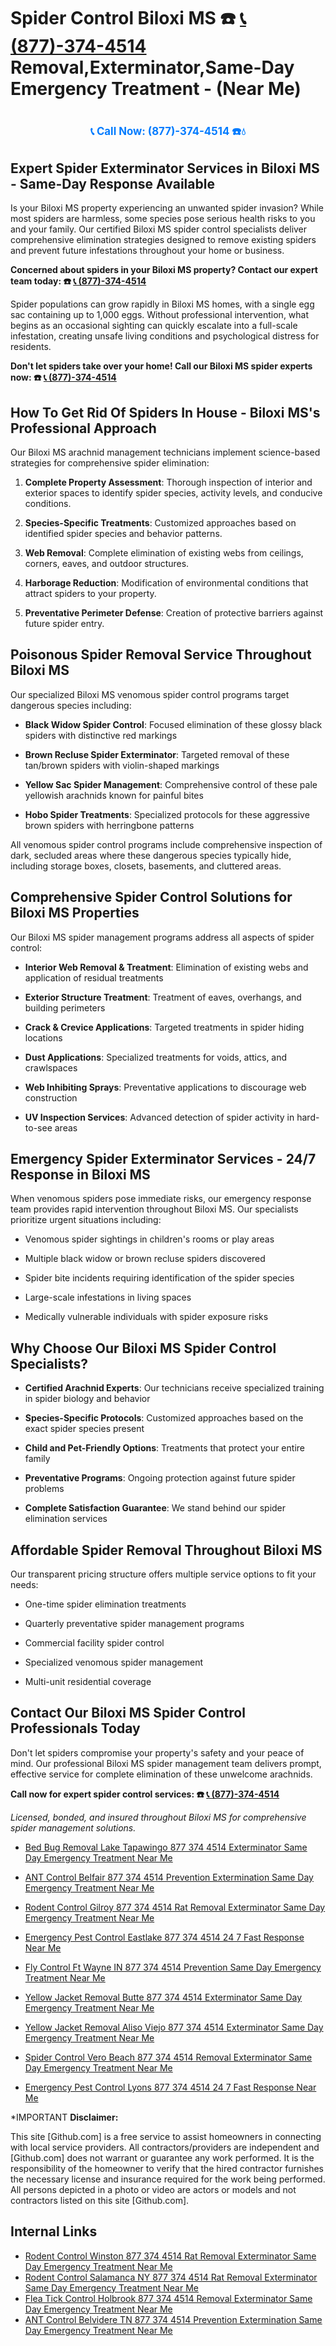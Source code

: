 # Spider Control Biloxi MS ☎️ [📞 (877)-374-4514](https://pest-control-4514.netlify.app) Removal,Exterminator,Same-Day Emergency Treatment - (Near Me)
# 

<p align="center" style="font-size: 1.2em; font-weight: bold; margin: 20px 0;">
  <a href="https://pest-control-4514.netlify.app" target="_blank" style="color: #007BFF; text-decoration: none;">📞 Call Now: (877)-374-4514 ☎️💧</a>
</p>

## Expert Spider Exterminator Services in Biloxi MS - Same-Day Response Available

Is your Biloxi MS property experiencing an unwanted spider invasion? While most spiders are harmless, some species pose serious health risks to you and your family. Our certified Biloxi MS spider control specialists deliver comprehensive elimination strategies designed to remove existing spiders and prevent future infestations throughout your home or business.

**Concerned about spiders in your Biloxi MS property? Contact our expert team today: ☎️ [📞 (877)-374-4514](https://pest-control-4514.netlify.app)**

Spider populations can grow rapidly in Biloxi MS homes, with a single egg sac containing up to 1,000 eggs. Without professional intervention, what begins as an occasional sighting can quickly escalate into a full-scale infestation, creating unsafe living conditions and psychological distress for residents.

**Don't let spiders take over your home! Call our Biloxi MS spider experts now: ☎️ [📞 (877)-374-4514](https://pest-control-4514.netlify.app)**

## How To Get Rid Of Spiders In House - Biloxi MS's Professional Approach

Our Biloxi MS arachnid management technicians implement science-based strategies for comprehensive spider elimination:

1. **Complete Property Assessment**: Thorough inspection of interior and exterior spaces to identify spider species, activity levels, and conducive conditions.

2. **Species-Specific Treatments**: Customized approaches based on identified spider species and behavior patterns.

3. **Web Removal**: Complete elimination of existing webs from ceilings, corners, eaves, and outdoor structures.

4. **Harborage Reduction**: Modification of environmental conditions that attract spiders to your property.

5. **Preventative Perimeter Defense**: Creation of protective barriers against future spider entry.

## Poisonous Spider Removal Service Throughout Biloxi MS

Our specialized Biloxi MS venomous spider control programs target dangerous species including:

- **Black Widow Spider Control**: Focused elimination of these glossy black spiders with distinctive red markings

- **Brown Recluse Spider Exterminator**: Targeted removal of these tan/brown spiders with violin-shaped markings

- **Yellow Sac Spider Management**: Comprehensive control of these pale yellowish arachnids known for painful bites

- **Hobo Spider Treatments**: Specialized protocols for these aggressive brown spiders with herringbone patterns

All venomous spider control programs include comprehensive inspection of dark, secluded areas where these dangerous species typically hide, including storage boxes, closets, basements, and cluttered areas.

## Comprehensive Spider Control Solutions for Biloxi MS Properties

Our Biloxi MS spider management programs address all aspects of spider control:

- **Interior Web Removal & Treatment**: Elimination of existing webs and application of residual treatments

- **Exterior Structure Treatment**: Treatment of eaves, overhangs, and building perimeters

- **Crack & Crevice Applications**: Targeted treatments in spider hiding locations

- **Dust Applications**: Specialized treatments for voids, attics, and crawlspaces

- **Web Inhibiting Sprays**: Preventative applications to discourage web construction

- **UV Inspection Services**: Advanced detection of spider activity in hard-to-see areas

## Emergency Spider Exterminator Services - 24/7 Response in Biloxi MS

When venomous spiders pose immediate risks, our emergency response team provides rapid intervention throughout Biloxi MS. Our specialists prioritize urgent situations including:

- Venomous spider sightings in children's rooms or play areas

- Multiple black widow or brown recluse spiders discovered

- Spider bite incidents requiring identification of the spider species

- Large-scale infestations in living spaces

- Medically vulnerable individuals with spider exposure risks

## Why Choose Our Biloxi MS Spider Control Specialists?

- **Certified Arachnid Experts**: Our technicians receive specialized training in spider biology and behavior

- **Species-Specific Protocols**: Customized approaches based on the exact spider species present

- **Child and Pet-Friendly Options**: Treatments that protect your entire family

- **Preventative Programs**: Ongoing protection against future spider problems

- **Complete Satisfaction Guarantee**: We stand behind our spider elimination services

## Affordable Spider Removal Throughout Biloxi MS

Our transparent pricing structure offers multiple service options to fit your needs:

- One-time spider elimination treatments

- Quarterly preventative spider management programs

- Commercial facility spider control

- Specialized venomous spider management

- Multi-unit residential coverage

## Contact Our Biloxi MS Spider Control Professionals Today

Don't let spiders compromise your property's safety and your peace of mind. Our professional Biloxi MS spider management team delivers prompt, effective service for complete elimination of these unwelcome arachnids.

**Call now for expert spider control services: ☎️ [📞 (877)-374-4514](https://pest-control-4514.netlify.app)**

*Licensed, bonded, and insured throughout Biloxi MS for comprehensive spider management solutions.*


- [Bed Bug Removal Lake Tapawingo 877 374 4514 Exterminator Same Day Emergency Treatment Near Me](https://github.com/allyoucaneatsushiin/pest-control/blob/main/Bed-Bug-Removal-Lake-Tapawingo-877-374-4514-Exterminator-Same-Day-Emergency-Treatment-Near-Me.md)
- [ANT Control Belfair 877 374 4514 Prevention Extermination Same Day Emergency Treatment Near Me](https://github.com/allyoucaneatsushiin/pest-control/blob/main/ANT-Control-Belfair-877-374-4514-Prevention-Extermination-Same-Day-Emergency-Treatment-Near-Me.md)
- [Rodent Control Gilroy 877 374 4514 Rat Removal Exterminator Same Day Emergency Treatment Near Me](https://github.com/allyoucaneatsushiin/pest-control/blob/main/Rodent-Control-Gilroy-877-374-4514-Rat-Removal-Exterminator-Same-Day-Emergency-Treatment-Near-Me.md)


- [Emergency Pest Control Eastlake 877 374 4514 24 7 Fast Response Near Me](https://github.com/allyoucaneatsushiin/pest-control/blob/main/Emergency-Pest-Control-Eastlake-877-374-4514-24-7-Fast-Response-Near-Me.md)
- [Fly Control Ft Wayne IN 877 374 4514 Prevention Same Day Emergency Treatment Near Me](https://github.com/allyoucaneatsushiin/pest-control/blob/main/Fly-Control-Ft-Wayne-IN-877-374-4514-Prevention-Same-Day-Emergency-Treatment-Near-Me.md)
- [Yellow Jacket Removal Butte 877 374 4514 Exterminator Same Day Emergency Treatment Near Me](https://github.com/allyoucaneatsushiin/pest-control/blob/main/Yellow-Jacket-Removal-Butte-877-374-4514-Exterminator-Same-Day-Emergency-Treatment-Near-Me.md)


- [Yellow Jacket Removal Aliso Viejo 877 374 4514 Exterminator Same Day Emergency Treatment Near Me](https://github.com/allyoucaneatsushiin/pest-control/blob/main/Yellow-Jacket-Removal-Aliso-Viejo-877-374-4514-Exterminator-Same-Day-Emergency-Treatment-Near-Me.md)
- [Spider Control Vero Beach 877 374 4514 Removal Exterminator Same Day Emergency Treatment Near Me](https://github.com/allyoucaneatsushiin/pest-control/blob/main/Spider-Control-Vero-Beach-877-374-4514-Removal-Exterminator-Same-Day-Emergency-Treatment-Near-Me.md)
- [Emergency Pest Control Lyons 877 374 4514 24 7 Fast Response Near Me](https://github.com/allyoucaneatsushiin/pest-control/blob/main/Emergency-Pest-Control-Lyons-877-374-4514-24-7-Fast-Response-Near-Me.md)


*IMPORTANT **Disclaimer:**  

This site [Github.com] is a free service to assist homeowners in connecting with local service providers. All contractors/providers are independent and [Github.com] does not warrant or guarantee any work performed. It is the responsibility of the homeowner to verify that the hired contractor furnishes the necessary license and insurance required for the work being performed. All persons depicted in a photo or video are actors or models and not contractors listed on this site [Github.com].


## Internal Links
- [Rodent Control Winston 877 374 4514 Rat Removal Exterminator Same Day Emergency Treatment Near Me](https://github.com/allyoucaneatsushiin/pest-control/blob/main/Rodent-Control-Winston-877-374-4514-Rat-Removal-Exterminator-Same-Day-Emergency-Treatment-Near-Me.md)
- [Rodent Control Salamanca NY 877 374 4514 Rat Removal Exterminator Same Day Emergency Treatment Near Me](https://github.com/allyoucaneatsushiin/pest-control/blob/main/Rodent-Control-Salamanca-NY-877-374-4514-Rat-Removal-Exterminator-Same-Day-Emergency-Treatment-Near-Me.md)
- [Flea Tick Control Holbrook 877 374 4514 Removal Exterminator Same Day Emergency Treatment Near Me](https://github.com/allyoucaneatsushiin/pest-control/blob/main/Flea-Tick-Control-Holbrook-877-374-4514-Removal-Exterminator-Same-Day-Emergency-Treatment-Near-Me.md)
- [ANT Control Belvidere TN 877 374 4514 Prevention Extermination Same Day Emergency Treatment Near Me](https://github.com/allyoucaneatsushiin/pest-control/blob/main/ANT-Control-Belvidere-TN-877-374-4514-Prevention-Extermination-Same-Day-Emergency-Treatment-Near-Me.md)
